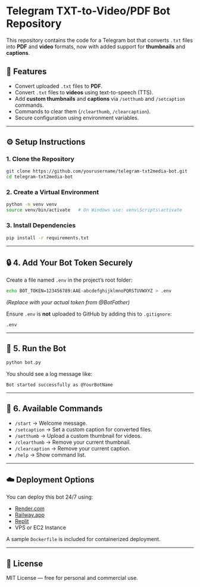 # Telegram TXT-to-Video/PDF Bot Repository

This repository contains the code for a Telegram bot that converts `.txt` files into **PDF** and **video** formats, now with added support for **thumbnails** and **captions**.

## 🧠 Features
- Convert uploaded `.txt` files to **PDF**.
- Convert `.txt` files to **videos** using text-to-speech (TTS).
- Add **custom thumbnails** and **captions** via `/setthumb` and `/setcaption` commands.
- Commands to clear them (`/clearthumb`, `/clearcaption`).
- Secure configuration using environment variables.

---

## ⚙️ Setup Instructions

### 1. Clone the Repository
```bash
git clone https://github.com/yourusername/telegram-txt2media-bot.git
cd telegram-txt2media-bot
```

### 2. Create a Virtual Environment
```bash
python -m venv venv
source venv/bin/activate   # On Windows use: venv\Scripts\activate
```

### 3. Install Dependencies
```bash
pip install -r requirements.txt
```

---

## 🔒 4. Add Your Bot Token Securely

Create a file named `.env` in the project’s root folder:
```bash
echo BOT_TOKEN=123456789:AAE-abcdefghijklmnoPQRSTUVWXYZ > .env
```
*(Replace with your actual token from @BotFather)*

Ensure `.env` is **not** uploaded to GitHub by adding this to `.gitignore`:
```
.env
```

---

## 🚀 5. Run the Bot
```bash
python bot.py
```

You should see a log message like:
```
Bot started successfully as @YourBotName
```

---

## 🧩 6. Available Commands
- `/start` → Welcome message.
- `/setcaption` → Set a custom caption for converted files.
- `/setthumb` → Upload a custom thumbnail for videos.
- `/clearthumb` → Remove your current thumbnail.
- `/clearcaption` → Remove your current caption.
- `/help` → Show command list.

---

## ☁️ Deployment Options
You can deploy this bot 24/7 using:
- [Render.com](https://render.com/)
- [Railway.app](https://railway.app/)
- [Replit](https://replit.com/)
- VPS or EC2 Instance

A sample `Dockerfile` is included for containerized deployment.

---

## 🧾 License
MIT License — free for personal and commercial use.
